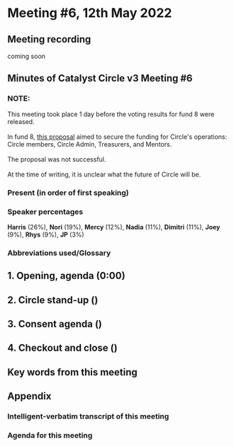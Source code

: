 # Meeting #6, 12th May 2022

## Meeting recording

coming soon

## Minutes of Catalyst Circle v3 Meeting #6

### NOTE:  <a href="#present-in-order-of-first-speaking" id="present-in-order-of-first-speaking"></a>

This meeting took place 1 day before the voting results for fund 8 were released. \
\
In fund 8, [this proposal](https://cardano.ideascale.com/c/idea/403551) aimed to secure the funding for Circle's operations: Circle members, Circle Admin, Treasurers, and Mentors.\
\
The proposal was not successful.\
\
At the time of writing, it is unclear what the future of Circle will be.

### Present (in order of first speaking) <a href="#present-in-order-of-first-speaking" id="present-in-order-of-first-speaking"></a>

### Speaker percentages

**Harris** (26%), **Nori** (19%), **Mercy** (12%), **Nadia** (11%), **Dimitri** (11%), **Joey** (9%), **Rhys** (9%), **JP** (3%)

### Abbreviations used/Glossary

## 1. Opening, agenda (0:00)

## 2. Circle stand-up ()

## 3. Consent agenda ()

## 4. Checkout and close ()

## Key words from this meeting

## Appendix

### Intelligent-verbatim transcript of this meeting

### Agenda for this meeting
